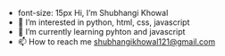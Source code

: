 - font-size: 15px Hi, I’m Shubhangi Khowal 
- 👀 I’m interested in python, html, css, javascript
- 🌱 I’m currently learning pyhton and javascript
- 📫 How to reach me shubhangikhowal121@gmail.com

<!---
shubhangikhowal/shubhangikhowal is a ✨ special ✨ repository because its `README.md` (this file) appears on your GitHub profile.
You can click the Preview link to take a look at your changes.
--->
